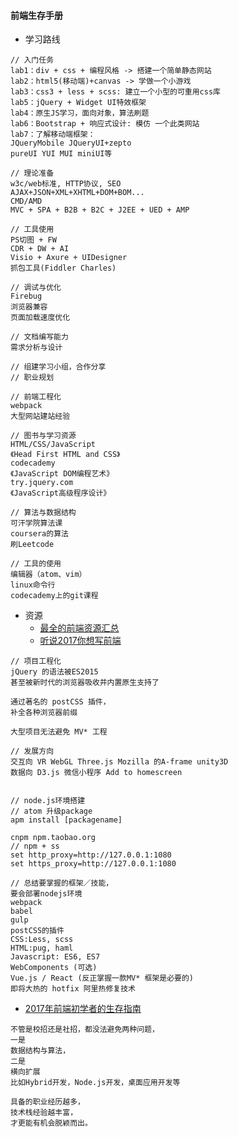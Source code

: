 #### **前端生存手册**

* 学习路线

```
// 入门任务
lab1：div + css + 编程风格 -> 搭建一个简单静态网站
lab2：html5(移动端)+canvas -> 学做一个小游戏
lab3：css3 + less + scss: 建立一个小型的可重用css库
lab5：jQuery + Widget UI特效框架 
lab4：原生JS学习，面向对象，算法刷题
lab6：Bootstrap + 响应式设计: 模仿 一个此类网站
lab7：了解移动端框架：
JQueryMobile JQueryUI+zepto 
pureUI YUI MUI miniUI等
   
// 理论准备
w3c/web标准, HTTP协议, SEO
AJAX+JSON+XML+XHTML+DOM+BOM...
CMD/AMD
MVC + SPA + B2B + B2C + J2EE + UED + AMP
    
// 工具使用
PS切图 + FW
CDR + DW + AI
Visio + Axure + UIDesigner
抓包工具(Fiddler Charles) 
    
// 调试与优化
Firebug
浏览器兼容
页面加载速度优化

// 文档编写能力 
需求分析与设计
    
// 组建学习小组，合作分享
// 职业规划

// 前端工程化 
webpack
大型网站建站经验

// 图书与学习资源
HTML/CSS/JavaScript
《Head First HTML and CSS》
codecademy
《JavaScript DOM编程艺术》
try.jquery.com
《JavaScript高级程序设计》
        
// 算法与数据结构
可汗学院算法课
coursera的算法
刷Leetcode
    
// 工具的使用
编辑器（atom、vim）
linux命令行
codecademy上的git课程
```


* 资源
    + [最全的前端资源汇总](https://github.com/helloqingfeng/Awsome-Front-End-learning-resource)
    * [听说2017你想写前端](http://mp.weixin.qq.com/s/8vz1aIeVpRHmU2E2-7zzsQ)

```
// 项目工程化
jQuery 的语法被ES2015 
甚至被新时代的浏览器吸收并内置原生支持了

通过著名的 postCSS 插件，
补全各种浏览器前缀

大型项目无法避免 MV* 工程

// 发展方向
交互向 VR WebGL Three.js Mozilla 的A-frame unity3D
数据向 D3.js 微信小程序 Add to homescreen


// node.js环境搭建
// atom 升级package
apm install [packagename]

cnpm npm.taobao.org
// npm + ss
set http_proxy=http://127.0.0.1:1080
set https_proxy=http://127.0.0.1:1080

// 总结要掌握的框架／技能，
要会部署nodejs环境
webpack
babel
gulp
postCSS的插件
CSS:Less, scss
HTML:pug, haml
Javascript: ES6, ES7
WebComponents (可选)
Vue.js / React (反正掌握一款MV* 框架是必要的)
即将大热的 hotfix 阿里热修复技术

```

*  [2017年前端初学者的生存指南](http://mp.weixin.qq.com/s/1sCU3WzRjiLcSPV0Soqi2A)

```
不管是校招还是社招，都没法避免两种问题，
一是
数据结构与算法，
二是
横向扩展
比如Hybrid开发，Node.js开发，桌面应用开发等

具备的职业经历越多，
技术栈经验越丰富，
才更能有机会脱颖而出。

```
